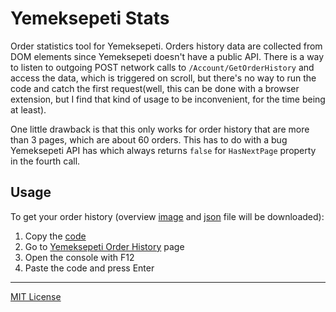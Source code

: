 # Yemeksepeti Stats
Order statistics tool for Yemeksepeti. Orders history data are collected from DOM elements since Yemeksepeti doesn't have a public API. There is a way to listen to outgoing POST network calls to `/Account/GetOrderHistory` and access the data, which is triggered on scroll, but there's no way to run the code and catch the first request(well, this can be done with a browser extension, but I find that kind of usage to be inconvenient, for the time being at least).

One little drawback is that this only works for order history that are more than 3 pages, which are about 60 orders. This has to do with a bug Yemeksepeti API has which always returns `false` for `HasNextPage` property in the fourth call.

## Usage
To get your order history (overview [image](https://ahmetomerv.github.io/yemeksepeti-stats/assets/samples/ys-stats.png) and [json](https://ahmetomerv.github.io/yemeksepeti-stats/assets/samples/sample-data.json) file will be downloaded):



1. Copy the [code](https://raw.githubusercontent.com/ahmetomerv/yemeksepeti-stats/master/scripts/ys-stats.js)
2. Go to [Yemeksepeti Order History](https://www.yemeksepeti.com/hesabim/onceki-siparislerim) page
3. Open the console with F12
4. Paste the code and press Enter


---
[MIT License](https://opensource.org/licenses/MIT)